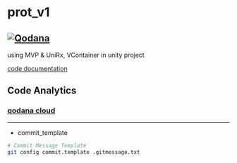 # prot_v1
[![Qodana](https://github.com/Twilight-Studioo/prot_v1/actions/workflows/qodana.yaml/badge.svg?branch=main)](https://github.com/Twilight-Studioo/prot_v1/actions/workflows/qodana.yaml)
---
using MVP & UniRx, VContainer in unity project

[code documentation](./Assets/Scripts/Readme.md)

## Code Analytics
### [qodana cloud](https://qodana.cloud/projects/zELyd/reports/)

---
- commit_template
```bash
# Commit Message Template
git config commit.template .gitmessage.txt
```

